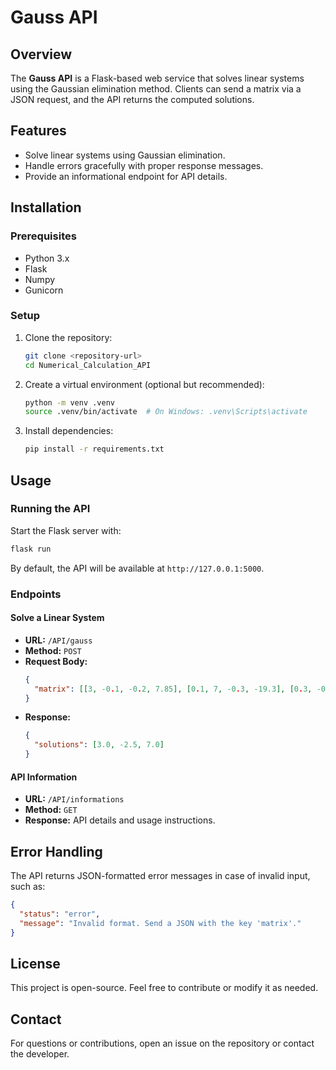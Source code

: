 # Gauss API

## Overview
The **Gauss API** is a Flask-based web service that solves linear systems using the Gaussian elimination method. Clients can send a matrix via a JSON request, and the API returns the computed solutions.

## Features
- Solve linear systems using Gaussian elimination.
- Handle errors gracefully with proper response messages.
- Provide an informational endpoint for API details.

## Installation

### Prerequisites
- Python 3.x
- Flask
- Numpy
- Gunicorn

### Setup
1. Clone the repository:
   ```sh
   git clone <repository-url>
   cd Numerical_Calculation_API
   ```
2. Create a virtual environment (optional but recommended):
   ```sh
   python -m venv .venv
   source .venv/bin/activate  # On Windows: .venv\Scripts\activate
   ```
3. Install dependencies:
   ```sh
   pip install -r requirements.txt
   ```

## Usage

### Running the API
Start the Flask server with:
```sh
flask run
```

By default, the API will be available at `http://127.0.0.1:5000`.

### Endpoints

#### Solve a Linear System
- **URL:** `/API/gauss`
- **Method:** `POST`
- **Request Body:**
  ```json
  {
    "matrix": [[3, -0.1, -0.2, 7.85], [0.1, 7, -0.3, -19.3], [0.3, -0.2, 10, 71.4]]
  }
  ```
- **Response:**
  ```json
  {
    "solutions": [3.0, -2.5, 7.0]
  }
  ```

#### API Information
- **URL:** `/API/informations`
- **Method:** `GET`
- **Response:** API details and usage instructions.

## Error Handling
The API returns JSON-formatted error messages in case of invalid input, such as:
```json
{
  "status": "error",
  "message": "Invalid format. Send a JSON with the key 'matrix'."
}
```

## License
This project is open-source. Feel free to contribute or modify it as needed.

## Contact
For questions or contributions, open an issue on the repository or contact the developer.

